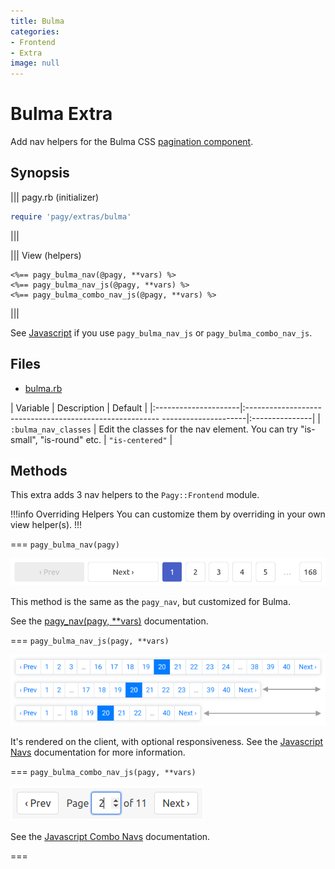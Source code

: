 ```yaml
---
title: Bulma
categories:
- Frontend
- Extra
image: null
---
```


# Bulma Extra

Add nav helpers for the Bulma CSS [pagination component](https://bulma.io/documentation/components/pagination).

## Synopsis

||| pagy.rb (initializer)

```ruby
require 'pagy/extras/bulma'
```

|||

||| View (helpers)

```erb
<%== pagy_bulma_nav(@pagy, **vars) %>
<%== pagy_bulma_nav_js(@pagy, **vars) %>
<%== pagy_bulma_combo_nav_js(@pagy, **vars) %>
```

|||

See [Javascript](/docs/api/javascript.md) if you use `pagy_bulma_nav_js` or `pagy_bulma_combo_nav_js`.

## Files

- [bulma.rb](https://github.com/ddnexus/pagy/blob/master/lib/pagy/extras/bulma.rb)

| Variable | Description | Default |
|:---------------------|:-------------------------------------------------------- ---------------------|:---------------|
| `:bulma_nav_classes` | Edit the classes for the nav element. You can try "is-small", "is-round" etc. | `"is-centered"` |

## Methods

This extra adds 3 nav helpers to the `Pagy::Frontend` module.

!!!info Overriding Helpers
You can customize them by overriding in your own view helper(s).
!!!

=== `pagy_bulma_nav(pagy)`

![bulma_nav - medium view size](/docs/assets/images/bulma_nav_medium.png)

This method is the same as the `pagy_nav`, but customized for Bulma.

See the [pagy_nav(pagy, **vars)](/docs/api/frontend.md#pagy-nav-pagy-vars) documentation.

=== `pagy_bulma_nav_js(pagy, **vars)`

![Warning: Bootstrap style shown above as a representative example - the responsive `pagy_bulma_nav_js` looks like the `pagy_bulma_nav` helper.](/docs/assets/images/bootstrap_nav_js.png)

It's rendered on the client, with optional responsiveness. See the [Javascript Navs](/docs/api/javascript/navs.md) documentation
for more information.

=== `pagy_bulma_combo_nav_js(pagy, **vars)`

![bulma_combo_nav_js](/docs/assets/images/bulma_combo_nav_js.png)

See the [Javascript Combo Navs](/docs/api/javascript/combo-navs.md) documentation.

===
